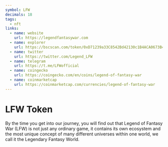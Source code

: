 ```yaml
---
symbol: LFW
decimals: 18
tags:
  - nft
links:
  - name: website
    url: https://legendfantasywar.com
  - name: explorer
    url: https://bscscan.com/token/0xD71239a33C8542Bd42130c1B4ACA0673B4e4f48B
  - name: twitter
    url: https://twitter.com/Legend_LFW
  - name: telegram
    url: https://t.me/LFWofficial
  - name: coingecko
    url: https://coingecko.com/en/coins/legend-of-fantasy-war
  - name: coinmarketcap
    url: https://coinmarketcap.com/currencies/legend-of-fantasy-war
---
```


# LFW Token

By the time you get into our journey, you will find out that Legend of Fantasy War (LFW) is not just any ordinary game, it contains its own ecosystem and the most unique concept of many different universes within one world, we call it the Legendary Fantasy World.
